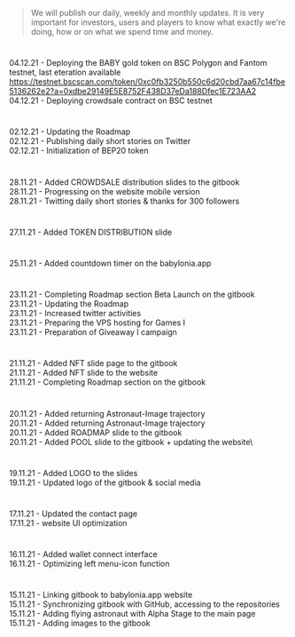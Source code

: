 > We will publish our daily, weekly and monthly updates. It is very important for investors, users and players to know what exactly we're doing, how or on what we spend time and money.
#
04.12.21 - Deploying the BABY gold token on BSC Polygon and Fantom testnet, last eteration available  https://testnet.bscscan.com/token/0xc0fb3250b550c6d20cbd7aa67c14fbe5136262e2?a=0xdbe29149E5E8752F438D37eDa188Dfec1E723AA2 \
04.12.21 - Deploying crowdsale contract on BSC testnet
#
02.12.21 - Updating the Roadmap\
02.12.21 - Publishing daily short stories on Twitter\
02.12.21 - Initialization of BEP20 token
#
28.11.21 - Added CROWDSALE distribution slides to the gitbook\
28.11.21 - Progressing on the website mobile version\
28.11.21 - Twitting daily short stories & thanks for 300 followers
#
27.11.21 - Added TOKEN DISTRIBUTION slide
#
25.11.21 - Added countdown timer on the babylonia.app
#
23.11.21 - Completing Roadmap section Beta Launch on the gitbook\
23.11.21 - Updating the Roadmap\
23.11.21 - Increased twitter activities\
23.11.21 - Preparing the VPS hosting for Games I\
23.11.21 - Preparation of Giveaway I campaign
#
21.11.21 - Added NFT slide page to the gitbook\
21.11.21 - Added NFT slide to the website\
21.11.21 - Completing Roadmap section on the gitbook
#
20.11.21 - Added returning Astronaut-Image trajectory\
20.11.21 - Added returning Astronaut-Image trajectory\
20.11.21 - Added ROADMAP slide to the gitbook\
20.11.21 - Added POOL slide to the gitbook + updating the website\
#
19.11.21 - Added LOGO to the slides\
19.11.21 - Updated logo of the gitbook & social media
#
17.11.21 - Updated the contact page\
17.11.21 - website UI optimization
#
16.11.21 - Added wallet connect interface\
16.11.21 - Optimizing left menu-icon function
#
15.11.21 - Linking gitbook to babylonia.app website\
15.11.21 - Synchronizing gitbook with GitHub, accessing to the repositories\
15.11.21 - Adding flying astronaut with Alpha Stage to the main page\
15.11.21 - Adding images to the gitbook
